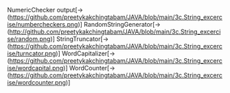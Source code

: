 NumericChecker output[->(https://github.com/preetykakchingtabam/JAVA/blob/main/3c.String_excercise/numbercheckers.png)]
RandomStringGenerator[->(http://github.com/preetykakchingtabam/JAVA/blob/main/3c.String_excercise/random.png)]
StringTruncator[->(https://github.com/preetykakchingtabam/JAVA/blob/main/3c.String_excercise/turncator.png)]
WordCapitalizer[->(https://github.com/preetykakchingtabam/JAVA/blob/main/3c.String_excercise/wordcapital.png)]
WordCounter[->(https://github.com/preetykakchingtabam/JAVA/blob/main/3c.String_excercise/wordcounter.png)]

